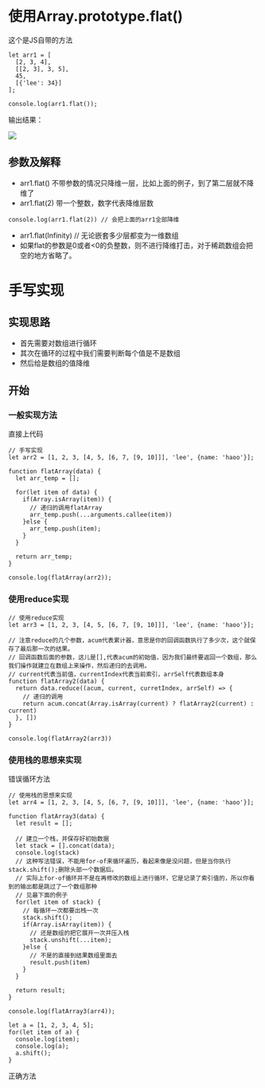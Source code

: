 # 使用Array.prototype.flat()
这个是JS自带的方法

```
let arr1 = [
  [2, 3, 4],
  [[2, 3], 3, 5],
  45,
  [{'lee': 34}]
];

console.log(arr1.flat());
```
输出结果：

![](https://imgkr.cn-bj.ufileos.com/0e60fb23-c75a-413d-94b3-4065b39baf4a.png)

## 参数及解释

- arr1.flat() 不带参数的情况只降维一层，比如上面的例子，到了第二层就不降维了
- arr1.flat(2) 带一个整数，数字代表降维层数

```
console.log(arr1.flat(2)) // 会把上面的arr1全部降维
```

- arr1.flat(Infinity) // 无论嵌套多少层都变为一维数组
- 如果flat的参数是0或者<0的负整数，则不进行降维打击，对于稀疏数组会把空的地方省略了。

# 手写实现
## 实现思路

- 首先需要对数组进行循环
- 其次在循环的过程中我们需要判断每个值是不是数组
- 然后给是数组的值降维

## 开始
### 一般实现方法
直接上代码
```
// 手写实现
let arr2 = [1, 2, 3, [4, 5, [6, 7, [9, 10]]], 'lee', {name: 'haoo'}];

function flatArray(data) {
  let arr_temp = [];

  for(let item of data) {
    if(Array.isArray(item)) {
      // 递归的调用flatArray
      arr_temp.push(...arguments.callee(item))
    }else {
      arr_temp.push(item);
    }
  }

  return arr_temp;
}

console.log(flatArray(arr2));
```

### 使用reduce实现
```
// 使用reduce实现
let arr3 = [1, 2, 3, [4, 5, [6, 7, [9, 10]]], 'lee', {name: 'haoo'}];

// 注意reduce的几个参数，acum代表累计器，意思是你的回调函数执行了多少次，这个就保存了最后那一次的结果。
// 回调函数后面的参数，这儿是[],代表acum的初始值，因为我们最终要返回一个数组，那么我们操作就建立在数组上来操作，然后递归的去调用。
// current代表当前值，currentIndex代表当前索引，arrSelf代表数组本身
function flatArray2(data) {
  return data.reduce((acum, current, curretIndex, arrSelf) => {
    // 递归的调用
    return acum.concat(Array.isArray(current) ? flatArray2(current) : current)
  }, [])
}

console.log(flatArray2(arr3))
```

### 使用栈的思想来实现

错误循环方法
```
// 使用栈的思想来实现
let arr4 = [1, 2, 3, [4, 5, [6, 7, [9, 10]]], 'lee', {name: 'haoo'}];

function flatArray3(data) {
  let result = [];

  // 建立一个栈，并保存好初始数据
  let stack = [].concat(data);
  console.log(stack)
  // 这种写法错误，不能用for-of来循环遍历，看起来像是没问题，但是当你执行stack.shift();删除头部一个数据后。
  // 实际上for-of循环并不是在再修改的数组上进行循环，它是记录了索引值的，所以你看到的输出都是跳过了一个数组那种
  // 见最下面的例子
  for(let item of stack) {
    // 每循环一次都要出栈一次
    stack.shift();
    if(Array.isArray(item)) {
      // 还是数组的把它展开一次并压入栈
      stack.unshift(...item);
    }else {
      // 不是的直接到结果数组里面去
      result.push(item)
    }
  }

  return result;
}

console.log(flatArray3(arr4));

let a = [1, 2, 3, 4, 5];
for(let item of a) {
  console.log(item);
  console.log(a);
  a.shift();
}
```

正确方法